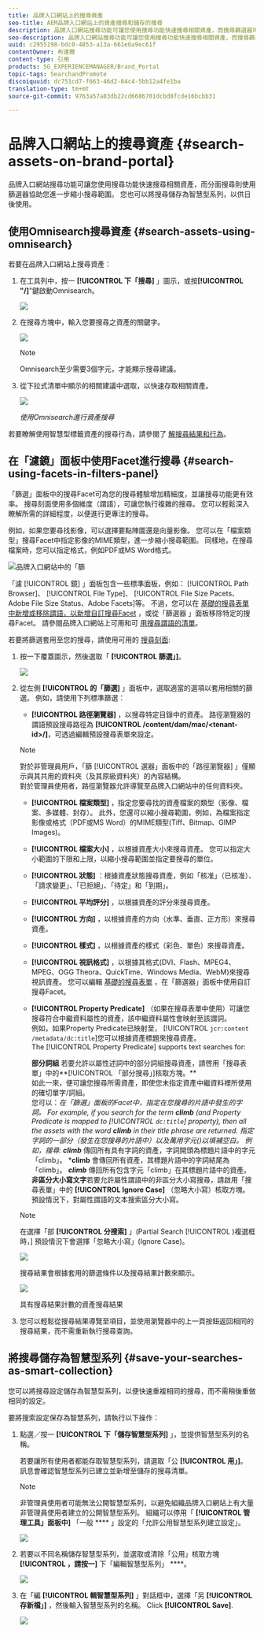 ```yaml
---
title: 品牌入口網站上的搜尋資產
seo-title: AEM品牌入口網站上的資產搜尋和儲存的搜尋
description: 品牌入口網站搜尋功能可讓您使用搜尋功能快速搜尋相關資產，而搜尋篩選器可協助您進一步縮小搜尋範圍。 將搜尋儲存為智慧型系列，以備日後使用。
seo-description: 品牌入口網站搜尋功能可讓您使用搜尋功能快速搜尋相關資產，而搜尋篩選器可協助您進一步縮小搜尋範圍。 將搜尋儲存為智慧型系列，以備日後使用。
uuid: c2955198-bdc0-4853-a13a-661e6a9ec61f
contentOwner: 布達爾
content-type: 引用
products: SG_EXPERIENCEMANAGER/Brand_Portal
topic-tags: SearchandPromote
discoiquuid: dc751cd7-f663-46d2-84c4-5bb12a4fe1ba
translation-type: tm+mt
source-git-commit: 9763a57a83db22cd6686701dcbd8fcde16bcbb31

---
```



# 品牌入口網站上的搜尋資產 {#search-assets-on-brand-portal}

品牌入口網站搜尋功能可讓您使用搜尋功能快速搜尋相關資產，而分面搜尋則使用篩選器協助您進一步縮小搜尋範圍。 您也可以將搜尋儲存為智慧型系列，以供日後使用。

## 使用Omnisearch搜尋資產 {#search-assets-using-omnisearch}

若要在品牌入口網站上搜尋資產：

1. 在工具列中，按一 **[!UICONTROL 下「搜尋]** 」圖示，或按&#x200B;**[!UICONTROL "/]**"鍵啟動Omnisearch。

   ![](assets/omnisearchicon-1.png)

1. 在搜尋方塊中，輸入您要搜尋之資產的關鍵字。

   ![](assets/omnisearch.png)

   >[!NOTE]
   >
   >Omnisearch至少需要3個字元，才能顯示搜尋建議。

1. 從下拉式清單中顯示的相關建議中選取，以快速存取相關資產。

   ![](assets/assets-search-result.png)

   *使用Omnisearch進行資產搜尋*

若要瞭解使用智慧型標籤資產的搜尋行為，請參閱了 [解搜尋結果和行為](https://helpx.adobe.com/experience-manager/6-5/assets/using/search-assets.html)。

## 在「濾鏡」面板中使用Facet進行搜尋 {#search-using-facets-in-filters-panel}

「篩選」面板中的搜尋Facet可為您的搜尋體驗增加精細度，並讓搜尋功能更有效率。 搜尋刻面使用多個維度（謂語），可讓您執行複雜的搜尋。 您可以輕鬆深入瞭解所需的詳細程度，以便進行更專注的搜尋。

例如，如果您要尋找影像，可以選擇要點陣圖還是向量影像。 您可以在「檔案類型」搜尋Facet中指定影像的MIME類型，進一步縮小搜尋範圍。 同樣地，在搜尋檔案時，您可以指定格式，例如PDF或MS Word格式。<br />

![品牌入口網站中的「篩](assets/file-type-search.png "選器」面板品牌入口網站中的「篩選器」面板")

「濾 [!UICONTROL 鏡] 」面板包含一些標準面板，例如： [!UICONTROL Path Browser]、 [!UICONTROL File Type]、 [!UICONTROL File Size Pacets、Adobe File Size Status、Adobe Facets]等。 不過，您可以在 [基礎的搜尋表單中新增或移除謂語，以新增自訂搜尋Facet](../using/brand-portal-search-facets.md) ，或從「篩選器  」面板移除特定的搜尋Facet。 請參閱品牌入口網站上可用和可 [用搜尋謂語的清單](../using/brand-portal-search-facets.md#list-of-search-predicates)。

若要將篩選套用至您的搜尋，請使用可用的 [搜尋刻面](../using/brand-portal-search-facets.md):

1. 按一下覆蓋圖示，然後選取「 **[!UICONTROL 篩選」]**。

   ![](assets/selectorrail.png)

2. 從左側 **[!UICONTROL 的「篩選]** 」面板中，選取適當的選項以套用相關的篩選。
例如，請使用下列標準篩選：

   * **[!UICONTROL 路徑瀏覽器]** ，以搜尋特定目錄中的資產。 路徑瀏覽器的謂語預設搜尋路徑為 **[!UICONTROL /content/dam/mac/&lt;tenant-id&gt;/]**，可透過編輯預設搜尋表單來設定。
   >[!NOTE]
   >
   >對於非管理員用戶，「篩 [!UICONTROL 選器」面板中的「路徑瀏覽器] 」僅顯示與其共用的資料夾（及其原級資料夾）的內容結構。\
   >對於管理員使用者，路徑瀏覽器允許導覽至品牌入口網站中的任何資料夾。

   * **[!UICONTROL 檔案類型]** ，指定您要尋找的資產檔案的類型（影像、檔案、多媒體、封存）。 此外，您還可以縮小搜尋範圍，例如，為檔案指定影像或格式（PDF或MS Word）的MIME類型(Tiff、Bitmap、GIMP Images)。
   * **[!UICONTROL 檔案大小]** ，以根據資產大小來搜尋資產。 您可以指定大小範圍的下限和上限，以縮小搜尋範圍並指定要搜尋的單位。
   * **[!UICONTROL 狀態]** ：根據資產狀態搜尋資產，例如「核准」（已核准）、「請求變更」、「已拒絕」、「待定」和「到期」。
   * **[!UICONTROL 平均評分]** ，以根據資產的評分來搜尋資產。
   * **[!UICONTROL 方向]** ，以根據資產的方向（水準、垂直、正方形）來搜尋資產。
   * **[!UICONTROL 樣式]** ，以根據資產的樣式（彩色、單色）來搜尋資產。
   * **[!UICONTROL 視訊格式]** ，以根據其格式(DVI、Flash、MPEG4、MPEG、OGG Theora、QuickTime、Windows Media、WebM)來搜尋視訊資產。
   您可以編輯 [基礎的搜尋表單](../using/brand-portal-search-facets.md) ，在「篩選器」面板中使用自訂搜尋Facet。

   * **[!UICONTROL Property Predicate]** （如果在搜尋表單中使用）可讓您搜尋符合中繼資料屬性的資產，該中繼資料屬性會映射至該謂詞。\
      例如，如果Property Predicate已映射至， [!UICONTROL `jcr:content /metadata/dc:title`]您可以根據資產標題來搜尋資產。\
      The [!UICONTROL Property Predicate] supports text searches for:

      **部分詞組**
若要允許以屬性述詞中的部分詞組搜尋資產，請啓用「搜尋表單」中的**[!UICONTROL 「部分搜尋」]核取方塊。**\
      如此一來，便可讓您搜尋所需資產，即使您未指定資產中繼資料裡所使用的確切單字/詞組。\
      您可以：*在「篩選」面板的Facet中，指定在您搜尋的片語中發生的字詞。 For example, if you search for the term **climb** (and Property Predicate is mapped to [!UICONTROL `dc:title`] property), then all the assets with the word **climb** in their title phrase are returned.
*指定字詞的一部分（發生在您搜尋的片語中）以及萬用字元(*)以填補空白。
例如，搜尋:
      **climb*** 傳回所有具有字詞的資產，字詞開頭為標題片語中的字元「climb」。
      ***climb** 會傳回所有資產，其標題片語中的字詞結尾為「climb」。
      ***climb*** 傳回所有包含字元「climb」在其標題片語中的資產。\
      **非區分大小寫文字**&#x200B;若要允許屬性謂語中的非區分大小寫搜尋，請啟用「搜尋表單」中的 **[!UICONTROL Ignore Case]** （忽略大小寫）核取方塊。 預設情況下，對屬性謂語的文本搜索區分大小寫。
   >[!NOTE]
   >
   >在選擇「部 **[!UICONTROL 分搜索]** 」(Partial Search [!UICONTROL )複選框時，] 預設情況下會選擇「忽略大小寫」(Ignore Case)。

   ![](assets/wildcard-prop-1.png)

   搜尋結果會根據套用的篩選條件以及搜尋結果計數來顯示。

   ![](assets/omnisearch-with-filters.png)

   具有搜尋結果計數的資產搜尋結果

3. 您可以輕鬆從搜尋結果導覽至項目，並使用瀏覽器中的上一頁按鈕返回相同的搜尋結果，而不需重新執行搜尋查詢。

## 將搜尋儲存為智慧型系列 {#save-your-searches-as-smart-collection}

您可以將搜尋設定儲存為智慧型系列，以便快速重複相同的搜尋，而不需稍後重做相同的設定。

要將搜索設定保存為智慧系列，請執行以下操作：

1. 點選／按一 **[!UICONTROL 下「儲存智慧型系列]** 」，並提供智慧型系列的名稱。

   若要讓所有使用者都能存取智慧型系列，請選取「公 **[!UICONTROL 用」]**。 訊息會確認智慧型系列已建立並新增至儲存的搜尋清單。

   >[!NOTE]
   >
   >非管理員使用者可能無法公開智慧型系列，以避免組織品牌入口網站上有大量非管理員使用者建立的公開智慧型系列。 組織可以停用「 **[!UICONTROL 管理工具」面板中]** 「一般 **** 」設定的「允許公用智慧型系列建立設定」。

   ![](assets/save_smartcollectionui.png)

2. 若要以不同名稱儲存智慧型系列，並選取或清除「公用」核取方塊 **[!UICONTROL ，請按一]** 下「編輯智慧型系列」 ****。

   ![](assets/edit_smartcollection.png)

3. 在「編 **[!UICONTROL 輯智慧型系列]** 」對話框中，選擇「另 **[!UICONTROL 存新檔」]** ，然後輸入智慧型系列的名稱。 Click **[!UICONTROL Save]**.

   ![](assets/saveas_smartsearch.png)
